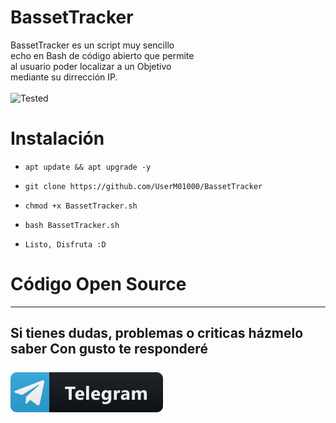 # BassetTracker
BassetTracker es un script muy sencillo</br>
echo en Bash de código abierto que permite</br>
al usuario poder localizar a un Objetivo</br>
mediante su dirrección IP.
</br>
</br>
![Tested]

# Instalación

* `apt update && apt upgrade -y`

* `git clone https://github.com/UserM01000/BassetTracker`

* `chmod +x BassetTracker.sh`

* `bash BassetTracker.sh`

* `Listo, Disfruta :D`
# Código Open Source

----
Si tienes dudas, problemas o criticas házmelo saber 
Con gusto te responderé </br>
</br>
[![testers](https://raw.githubusercontent.com/MikeCodesDotNET/ColoredBadges/master/svg/social/telegram.svg)](https://t.me/UserM01000)
----
<!---->
[tested]:https://img.shields.io/badge/Tested%3A-%20Termux-blue
